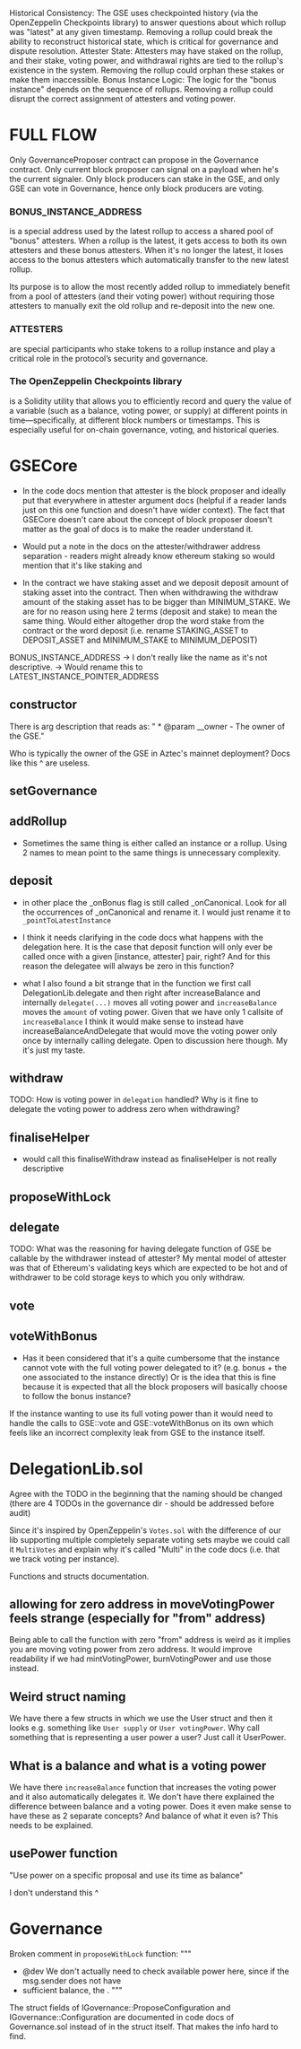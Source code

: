 Historical Consistency: The GSE uses checkpointed history (via the OpenZeppelin Checkpoints library) to answer
questions about which rollup was "latest" at any given timestamp. Removing a rollup could break the ability to
reconstruct historical state, which is critical for governance and dispute resolution.
Attester State: Attesters may have staked on the rollup, and their stake, voting power, and withdrawal rights
are tied to the rollup's existence in the system. Removing the rollup could orphan these stakes or make them
inaccessible.
Bonus Instance Logic: The logic for the "bonus instance" depends on the sequence of rollups. Removing a rollup
could disrupt the correct assignment of attesters and voting power.



#  FULL FLOW
Only GovernanceProposer contract can propose in the Governance contract.
Only current block proposer can signal on a payload when he's the current signaler.
Only block producers can stake in the GSE, and only GSE can vote in Governance, hence only block producers are voting.







### BONUS_INSTANCE_ADDRESS
is a special address used by the latest rollup to access a shared pool of "bonus" attesters.
When a rollup is the latest, it gets access to both its own attesters and these bonus attesters.
When it's no longer the latest, it loses access to the bonus attesters which automatically transfer
to the new latest rollup.

Its purpose is to allow the most recently added rollup to immediately benefit from a pool of attesters
(and their voting power) without requiring those attesters to manually exit the old rollup and re-deposit
into the new one.

### ATTESTERS
are special participants who stake tokens to a rollup instance and play a critical role in the protocol’s
security and governance.


### The OpenZeppelin Checkpoints library
is a Solidity utility that allows you to efficiently record and query the value of a variable (such as a balance,
voting power, or supply) at different points in time—specifically, at different block numbers or timestamps.
This is especially useful for on-chain governance, voting, and historical queries.



# GSECore
- In the code docs mention that attester is the block proposer and ideally put that everywhere in attester argument
docs (helpful if a reader lands just on this one function and doesn't have wider context).
The fact that GSECore doesn't care about the concept of block proposer doesn't matter as the goal of docs is to
make the reader understand it.

- Would put a note in the docs on the attester/withdrawer address separation - readers might already know ethereum staking
so would mention that it's like staking and

- In the contract we have staking asset and we deposit deposit amount of staking asset into the contract.
Then when withdrawing the withdraw amount of the staking asset has to be bigger than MINIMUM_STAKE.
We are for no reason using here 2 terms (deposit and stake) to mean the same thing.
Would either altogether drop the word stake from the contract or the word deposit
(i.e. rename STAKING_ASSET to DEPOSIT_ASSET and MINIMUM_STAKE to MINIMUM_DEPOSIT)

BONUS_INSTANCE_ADDRESS
-> I don't really like the name as it's not descriptive.
-> Would rename this to LATEST_INSTANCE_POINTER_ADDRESS

## constructor

There is arg description that reads as:
"   * @param __owner - The owner of the GSE."

Who is typically the owner of the GSE in Aztec's mainnet deployment? Docs like this ^ are useless.

## setGovernance
## addRollup
- Sometimes the same thing is either called an instance or a rollup.
Using 2 names to mean point to the same things is unnecessary complexity.

## deposit
- in other place the _onBonus flag is still called _onCanonical. Look for all the occurrences
of _onCanonical and rename it. I would just rename it to `_pointToLatestInstance`

- I think it needs clarifying in the code docs what happens with the delegation here.
It is the case that deposit function will only ever be called once with a given [instance, attester] pair, right?
And for this reason the delegatee will always be zero in this function?

- what I also found a bit strange that in the function we first call DelegationLib.delegate and then right after increaseBalance
and internally `delegate(...)` moves all voting power and `increaseBalance` moves the `amount` of voting power.
Given that we have only 1 callsite of `increaseBalance` I think it would make sense to instead have increaseBalanceAndDelegate
that would move the voting power only once by internally calling delegate. Open to discussion here though. My it's just my taste.

## withdraw

TODO:
How is voting power in `delegation` handled?
Why is it fine to delegate the voting power to address zero when withdrawing?

## finaliseHelper
- would call this finaliseWithdraw instead as finaliseHelper is not really descriptive


## proposeWithLock

## delegate

TODO: What was the reasoning for having delegate function of GSE be callable by the withdrawer instead of attester?
My mental model of attester was that of Ethereum's validating keys which are expected to be hot and of withdrawer
to be cold storage keys to which you only withdraw.

## vote

## voteWithBonus
- Has it been considered that it's a quite cumbersome that the instance cannot vote with the full voting power
delegated to it? (e.g. bonus + the one associated to the instance directly)
Or is the idea that this is fine because it is expected that all the block proposers will basically choose
to follow the bonus instance?

If the instance wanting to use its full voting power than it would need to handle the calls to GSE::vote
and GSE::voteWithBonus on its own which feels like an incorrect complexity leak from GSE to the instance itself.



# DelegationLib.sol
Agree with the TODO in the beginning that the naming should be changed (there are 4 TODOs in the governance dir - should be addressed before audit)

Since it's inspired by OpenZeppelin's `Votes.sol` with the difference of our lib supporting multiple completely separate
voting sets maybe we could call it `MultiVotes` and explain why it's called "Multi" in the code docs (i.e. that we track voting per instance).

Functions and structs documentation.

## allowing for zero address in moveVotingPower feels strange (especially for "from" address)
Being able to call the function with zero "from" address is weird as it implies you are moving voting power from zero address.
It would improve readability if we had mintVotingPower, burnVotingPower and use those instead.


## Weird struct naming
We have there a few structs in which we use the User struct and then it looks e.g. something like `User supply` or `User votingPower`.
Why call something that is representing a user power a user? Just call it UserPower.

## What is a balance and what is a voting power
We have there `increaseBalance` function that increases the voting power and it also automatically delegates it.
We don't have there explained the difference between balance and a voting power.
Does it even make sense to have these as 2 separate concepts? And balance of what it even is?
This needs to be explained.

## usePower function

"Use power on a specific proposal and use its time as balance"

I don't understand this ^




# Governance

Broken comment in `proposeWithLock` function:
"""
   * @dev We don't actually need to check available power here, since if the msg.sender does not have
   * sufficient balance, the .
"""

The struct fields of IGovernance::ProposeConfiguration and IGovernance::Configuration are documented in code docs of Governance.sol instead of in the struct itself.
That makes the info hard to find.
